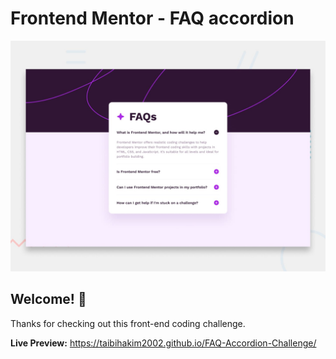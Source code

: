 # Frontend Mentor - FAQ accordion

![Design preview for the FAQ accordion coding challenge](./design/desktop-preview.jpg)

## Welcome! 👋

Thanks for checking out this front-end coding challenge.

**Live Preview:** https://taibihakim2002.github.io/FAQ-Accordion-Challenge/
